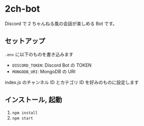 # 2ch-bot

Discord で 2 ちゃんねる風の会話が楽しめる Bot です。

## セットアップ

`.env` に以下のものを書き込みます

- `DISCORD_TOKEN`: Discord Bot の TOKEN
- `MONGODB_URI`: MongoDB の URI

index.js のチャンネル ID とカテゴリ ID を好みのものに設定します

## インストール, 起動

1. `npm install`
1. `npm start`
